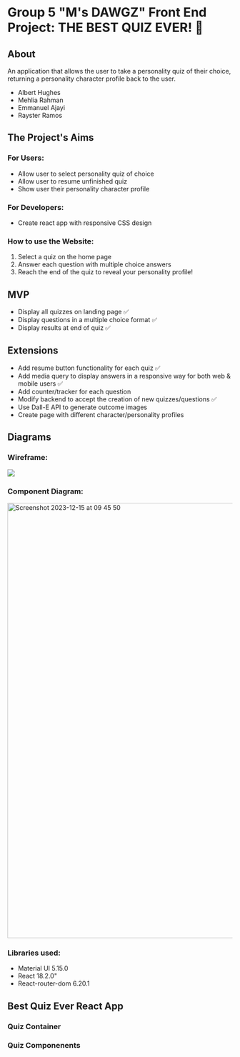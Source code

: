 # Group 5 "M's DAWGZ" Front End Project: THE BEST QUIZ EVER! 🐾

## About
An application that allows the user to take a personality quiz of their choice, returning a personality character profile back to the user.

* Albert Hughes
* Mehlia Rahman
* Emmanuel Ajayi
* Rayster Ramos

## The Project's Aims
### For Users:
* Allow user to select personality quiz of choice
* Allow user to resume unfinished quiz
* Show user their personality character profile

### For Developers:
* Create react app with responsive CSS design

### How to use the Website:
1. Select a quiz on the home page
2. Answer each question with multiple choice answers
3. Reach the end of the quiz to reveal your personality profile!


## MVP
* Display all quizzes on landing page ✅
* Display questions in a multiple choice format ✅
* Display results at end of quiz ✅

## Extensions
* Add resume button functionality for each quiz ✅
* Add media query to display answers in a responsive way for both web & mobile users ✅
* Add counter/tracker for each question
* Modify backend to accept the creation of new quizzes/questions ✅
* Use Dall-E API to generate outcome images
* Create page with different character/personality profiles

## Diagrams
### Wireframe:


<img src= "https://github.com/Al-B-code/Frontend_project_quiz/assets/145555841/92a524bb-1709-4e40-ab6c-5c932e90a426">


### Component Diagram:

<img width="975" alt="Screenshot 2023-12-15 at 09 45 50" src="https://github.com/Al-B-code/Frontend_project_quiz/assets/131881583/2747c2ca-2949-437b-9bc9-5b1262cf2296">


### Libraries used: 
* Material UI 5.15.0
* React 18.2.0"
* React-router-dom 6.20.1

## Best Quiz Ever React App
### Quiz Container
### Quiz Componenents
